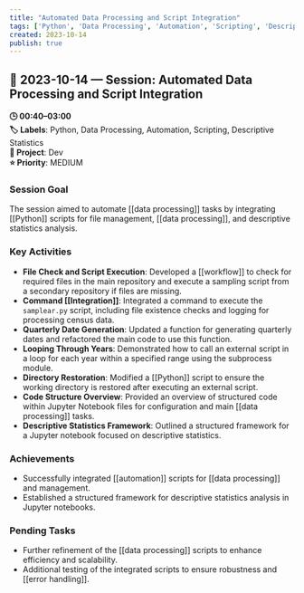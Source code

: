 ```yaml
---
title: "Automated Data Processing and Script Integration"
tags: ['Python', 'Data Processing', 'Automation', 'Scripting', 'Descriptive Statistics']
created: 2023-10-14
publish: true
---
```


## 📅 2023-10-14 — Session: Automated Data Processing and Script Integration

**🕒 00:40–03:00**  
**🏷️ Labels**: Python, Data Processing, Automation, Scripting, Descriptive Statistics  
**📂 Project**: Dev  
**⭐ Priority**: MEDIUM  


### Session Goal
The session aimed to automate [[data processing]] tasks by integrating [[Python]] scripts for file management, [[data processing]], and descriptive statistics analysis.

### Key Activities
- **File Check and Script Execution**: Developed a [[workflow]] to check for required files in the main repository and execute a sampling script from a secondary repository if files are missing.
- **Command [[Integration]]**: Integrated a command to execute the `samplear.py` script, including file existence checks and logging for processing census data.
- **Quarterly Date Generation**: Updated a function for generating quarterly dates and refactored the main code to use this function.
- **Looping Through Years**: Demonstrated how to call an external script in a loop for each year within a specified range using the subprocess module.
- **Directory Restoration**: Modified a [[Python]] script to ensure the working directory is restored after executing an external script.
- **Code Structure Overview**: Provided an overview of structured code within Jupyter Notebook files for configuration and main [[data processing]] tasks.
- **Descriptive Statistics Framework**: Outlined a structured framework for a Jupyter notebook focused on descriptive statistics.

### Achievements
- Successfully integrated [[automation]] scripts for [[data processing]] and management.
- Established a structured framework for descriptive statistics analysis in Jupyter notebooks.

### Pending Tasks
- Further refinement of the [[data processing]] scripts to enhance efficiency and scalability.
- Additional testing of the integrated scripts to ensure robustness and [[error handling]].
